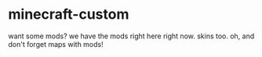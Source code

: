 # minecraft-custom
want some mods? we have the mods right here right now. skins too. oh, and don't forget maps with mods!

